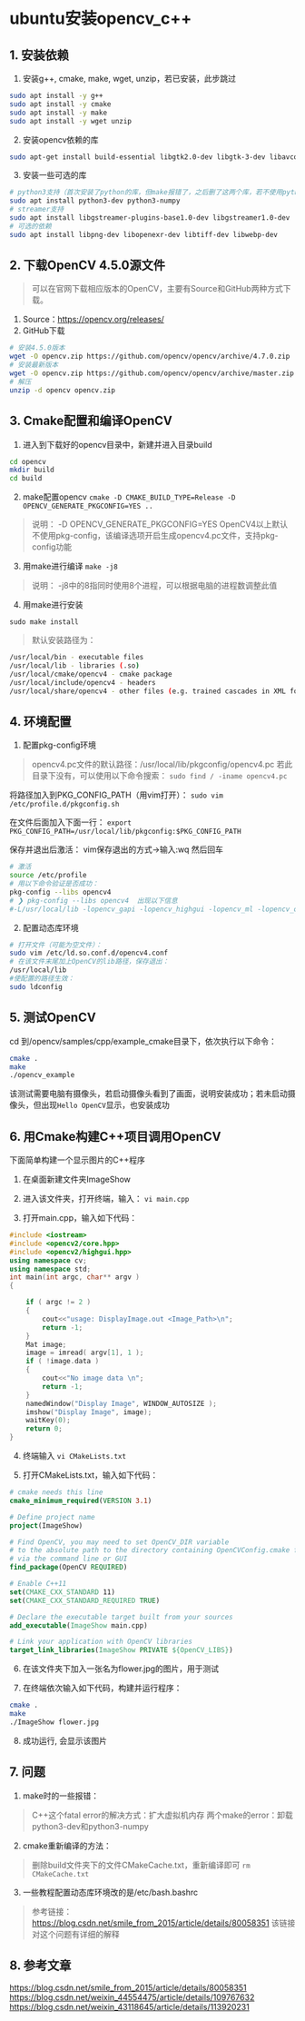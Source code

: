 # ubuntu安装opencv_c++

## 1. 安装依赖
1. 安装g++, cmake, make, wget, unzip，若已安装，此步跳过

``` bash
sudo apt install -y g++
sudo apt install -y cmake
sudo apt install -y make
sudo apt install -y wget unzip

```
2. 安装opencv依赖的库

``` bash
sudo apt-get install build-essential libgtk2.0-dev libgtk-3-dev libavcodec-dev libavformat-dev libjpeg-dev libswscale-dev libtiff5-dev

```
3. 安装一些可选的库

``` bash
# python3支持（首次安装了python的库，但make报错了，之后删了这两个库，若不使用python，建议不安装）
sudo apt install python3-dev python3-numpy
# streamer支持
sudo apt install libgstreamer-plugins-base1.0-dev libgstreamer1.0-dev
# 可选的依赖
sudo apt install libpng-dev libopenexr-dev libtiff-dev libwebp-dev

```

## 2. 下载OpenCV 4.5.0源文件

> 可以在官网下载相应版本的OpenCV，主要有Source和GitHub两种方式下载。

1. Source：https://opencv.org/releases/
2. GitHub下载

``` bash
# 安装4.5.0版本
wget -O opencv.zip https://github.com/opencv/opencv/archive/4.7.0.zip
# 安装最新版本
wget -O opencv.zip https://github.com/opencv/opencv/archive/master.zip
# 解压
unzip -d opencv opencv.zip
```

## 3.  Cmake配置和编译OpenCV

1. 进入到下载好的opencv目录中，新建并进入目录build
``` bash
cd opencv
mkdir build
cd build
```
2. make配置opencv
`cmake -D CMAKE_BUILD_TYPE=Release -D OPENCV_GENERATE_PKGCONFIG=YES ..`

> 说明：
-D OPENCV_GENERATE_PKGCONFIG=YES
OpenCV4以上默认不使用pkg-config，该编译选项开启生成opencv4.pc文件，支持pkg-config功能

3. 用make进行编译
`make -j8`

> 说明：
-j8中的8指同时使用8个进程，可以根据电脑的进程数调整此值

4. 用make进行安装

`sudo make install`

> 默认安装路径为：
``` bash
/usr/local/bin - executable files
/usr/local/lib - libraries (.so)
/usr/local/cmake/opencv4 - cmake package
/usr/local/include/opencv4 - headers
/usr/local/share/opencv4 - other files (e.g. trained cascades in XML format)
```

## 4.  环境配置
1.  配置pkg-config环境
>opencv4.pc文件的默认路径：/usr/local/lib/pkgconfig/opencv4.pc
若此目录下没有，可以使用以下命令搜索：
`sudo find / -iname opencv4.pc`

将路径加入到PKG_CONFIG_PATH（用vim打开）：
`sudo vim /etc/profile.d/pkgconfig.sh`

在文件后面加入下面一行：
`export PKG_CONFIG_PATH=/usr/local/lib/pkgconfig:$PKG_CONFIG_PATH`

保存并退出后激活：
vim保存退出的方式->输入:wq 然后回车

``` bash
# 激活
source /etc/profile
# 用以下命令验证是否成功：
pkg-config --libs opencv4
# ❯ pkg-config --libs opencv4  出现以下信息
#-L/usr/local/lib -lopencv_gapi -lopencv_highgui -lopencv_ml -lopencv_objdetect -lopencv_photo -lopencv_stitching -lopencv_video -lopencv_calib3d -lopencv_features2d -lopencv_dnn -lopencv_flann -lopencv_videoio -lopencv_imgcodecs -lopencv_imgproc -lopencv_core
```

2.  配置动态库环境
``` bash
# 打开文件（可能为空文件）：
sudo vim /etc/ld.so.conf.d/opencv4.conf
# 在该文件末尾加上OpenCV的lib路径，保存退出：
/usr/local/lib
#使配置的路径生效：
sudo ldconfig
```

## 5.  测试OpenCV
cd 到/opencv/samples/cpp/example_cmake目录下，依次执行以下命令：

``` bash
cmake .
make
./opencv_example
```

该测试需要电脑有摄像头，若启动摄像头看到了画面，说明安装成功；若未启动摄像头，但出现`Hello OpenCV`显示，也安装成功

## 6. 用Cmake构建C++项目调用OpenCV
下面简单构建一个显示图片的C++程序

1. 在桌面新建文件夹ImageShow

2. 进入该文件夹，打开终端，输入：
` vi main.cpp `

3. 打开main.cpp，输入如下代码：

``` cpp
#include <iostream>
#include <opencv2/core.hpp>
#include <opencv2/highgui.hpp>
using namespace cv;
using namespace std;
int main(int argc, char** argv )
{

    if ( argc != 2 )
    {
        cout<<"usage: DisplayImage.out <Image_Path>\n";
        return -1;
    }
    Mat image;
    image = imread( argv[1], 1 );
    if ( !image.data )
    {
        cout<<"No image data \n";
        return -1;
    }
    namedWindow("Display Image", WINDOW_AUTOSIZE );
    imshow("Display Image", image);
    waitKey(0);
    return 0;
}
```

4. 终端输入
`vi CMakeLists.txt`

5. 打开CMakeLists.txt，输入如下代码：

``` cmake
# cmake needs this line
cmake_minimum_required(VERSION 3.1)

# Define project name
project(ImageShow)

# Find OpenCV, you may need to set OpenCV_DIR variable
# to the absolute path to the directory containing OpenCVConfig.cmake file
# via the command line or GUI
find_package(OpenCV REQUIRED)

# Enable C++11
set(CMAKE_CXX_STANDARD 11)
set(CMAKE_CXX_STANDARD_REQUIRED TRUE)

# Declare the executable target built from your sources
add_executable(ImageShow main.cpp)

# Link your application with OpenCV libraries
target_link_libraries(ImageShow PRIVATE ${OpenCV_LIBS})
```
6. 在该文件夹下加入一张名为flower.jpg的图片，用于测试

7. 在终端依次输入如下代码，构建并运行程序：

``` bash
cmake .
make
./ImageShow flower.jpg
```

8. 成功运行, 会显示该图片

## 7. 问题
1. make时的一些报错：
> C++这个fatal error的解决方式：扩大虚拟机内存
> 两个make的error：卸载python3-dev和python3-numpy

2. cmake重新编译的方法：
>删除build文件夹下的文件CMakeCache.txt，重新编译即可
`rm CMakeCache.txt`

3.  一些教程配置动态库环境改的是/etc/bash.bashrc
>参考链接：https://blog.csdn.net/smile_from_2015/article/details/80058351
该链接对这个问题有详细的解释

## 8. 参考文章
https://blog.csdn.net/smile_from_2015/article/details/80058351
https://blog.csdn.net/weixin_44554475/article/details/109767632
https://blog.csdn.net/weixin_43118645/article/details/113920231